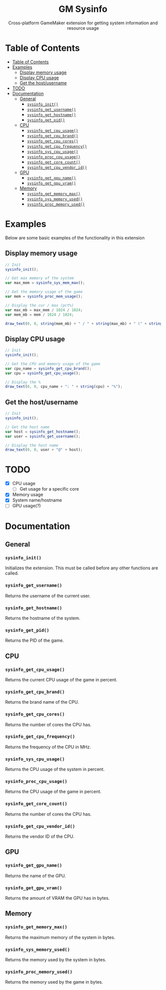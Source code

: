 <div align="center">
  <h1>GM Sysinfo</h1>
  <p>
    Cross-platform GameMaker extension for getting system information and resource usage 
  </p>
</div>

# Table of Contents
* [Table of Contents](#table-of-contents)
* [Examples](#examples)
  * [Display memory usage](#display-memory-usage)
  * [Display CPU usage](#display-cpu-usage)
  * [Get the host/username](#get-the-hostusername)
* [TODO](#todo)
* [Documentation](#documentation)
  * [General](#general)
    * [`sysinfo_init()`](#sysinfo_init)
    * [`sysinfo_get_username()`](#sysinfo_get_username)
    * [`sysinfo_get_hostname()`](#sysinfo_get_hostname)
    * [`sysinfo_get_pid()`](#sysinfo_get_pid)
  * [CPU](#cpu)
    * [`sysinfo_get_cpu_usage()`](#sysinfo_get_cpu_usage)
    * [`sysinfo_get_cpu_brand()`](#sysinfo_get_cpu_brand)
    * [`sysinfo_get_cpu_cores()`](#sysinfo_get_cpu_cores)
    * [`sysinfo_get_cpu_frequency()`](#sysinfo_get_cpu_frequency)
    * [`sysinfo_sys_cpu_usage()`](#sysinfo_sys_cpu_usage)
    * [`sysinfo_proc_cpu_usage()`](#sysinfo_proc_cpu_usage)
    * [`sysinfo_get_core_count()`](#sysinfo_get_core_count)
    * [`sysinfo_get_cpu_vendor_id()`](#sysinfo_get_cpu_vendor_id)
  * [GPU](#gpu)
    * [`sysinfo_get_gpu_name()`](#sysinfo_get_gpu_name)
    * [`sysinfo_get_gpu_vram()`](#sysinfo_get_gpu_vram)
  * [Memory](#memory)
    * [`sysinfo_get_memory_max()`](#sysinfo_get_memory_max)
    * [`sysinfo_sys_memory_used()`](#sysinfo_sys_memory_used)
    * [`sysinfo_proc_memory_used()`](#sysinfo_proc_memory_used)

# Examples

Below are some basic examples of the functionality in this extension

## Display memory usage
```javascript
// Init
sysinfo_init();

// Get max memory of the system
var max_mem = sysinfo_sys_mem_max();

// Get the memory usage of the game
var mem = sysinfo_proc_mem_usage();

// Display the cur / max (pct%)
var max_mb = max_mem / 1024 / 1024;
var mem_mb = mem / 1024 / 1024;

draw_text(0, 0, string(mem_mb) + " / " + string(max_mb) + " (" + string(mem / max_mem * 100) + "%)");
```

## Display CPU usage
```javascript
// Init
sysinfo_init();

// Get the CPU and memory usage of the game
var cpu_name = sysinfo_get_cpu_brand();
var cpu = sysinfo_get_cpu_usage();

// Display the %
draw_text(0, 0, cpu_name + ": " + string(cpu) + "%");
```

## Get the host/username
```javascript
// Init
sysinfo_init();

// Get the host name
var host = sysinfo_get_hostname();
var user = sysinfo_get_username();

// Display the host name
draw_text(0, 0, user + "@" + host);
```

# TODO

- [x] CPU usage
  - [ ] Get usage for a specific core
- [x] Memory usage
- [x] System name/hostname
- [ ] GPU usage(?)

# Documentation

## General

### `sysinfo_init()`
Initializes the extension. This must be called before any other functions are called.

### `sysinfo_get_username()`
Returns the username of the current user.

### `sysinfo_get_hostname()`
Returns the hostname of the system.

### `sysinfo_get_pid()`
Returns the PID of the game.

## CPU

### `sysinfo_get_cpu_usage()`
Returns the current CPU usage of the game in percent.

### `sysinfo_get_cpu_brand()`
Returns the brand name of the CPU.

### `sysinfo_get_cpu_cores()`
Returns the number of cores the CPU has.

### `sysinfo_get_cpu_frequency()`
Returns the frequency of the CPU in MHz.

### `sysinfo_sys_cpu_usage()`
Returns the CPU usage of the system in percent.

### `sysinfo_proc_cpu_usage()`
Returns the CPU usage of the game in percent.

### `sysinfo_get_core_count()`
Returns the number of cores the CPU has.

### `sysinfo_get_cpu_vendor_id()`
Returns the vendor ID of the CPU.

## GPU

### `sysinfo_get_gpu_name()`
Returns the name of the GPU.

### `sysinfo_get_gpu_vram()`
Returns the amount of VRAM the GPU has in bytes.

## Memory

### `sysinfo_get_memory_max()`
Returns the maximum memory of the system in bytes.

### `sysinfo_sys_memory_used()`
Returns the memory used by the system in bytes.

### `sysinfo_proc_memory_used()`
Returns the memory used by the game in bytes.


